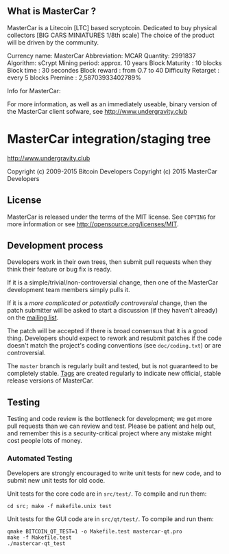 What is MasterCar ?
----------------

MasterCar is a Litecoin [LTC] based scryptcoin.
Dedicated to buy physical collectors [BIG CARS MINIATURES 1/8th scale]
The choice of the product will be driven by the community.

Currency name: MasterCar
Abbreviation: MCAR
Quantity: 2991837
Algorithm: sCrypt
Mining period: approx. 10 years
Block Maturity : 10 blocks
Block time : 30 secondes
Block reward : from O.7 to 40
Difficulty Retarget : every 5 blocks
Premine : 2,58703933402789%

Info for MasterCar:

For more information, as well as an immediately useable, binary version of
the MasterCar client sofware, see http://www.undergravity.club


MasterCar integration/staging tree
================================

http://www.undergravity.club

Copyright (c) 2009-2015 Bitcoin Developers
Copyright (c) ﻿2015 MasterCar Developers

License
-------

MasterCar is released under the terms of the MIT license. See `COPYING` for more
information or see http://opensource.org/licenses/MIT.

Development process
-------------------

Developers work in their own trees, then submit pull requests when they think
their feature or bug fix is ready.

If it is a simple/trivial/non-controversial change, then one of the MasterCar
development team members simply pulls it.

If it is a *more complicated or potentially controversial* change, then the patch
submitter will be asked to start a discussion (if they haven't already) on the
[mailing list](http://sourceforge.net/mailarchive/forum.php?forum_name=bitcoin-development).

The patch will be accepted if there is broad consensus that it is a good thing.
Developers should expect to rework and resubmit patches if the code doesn't
match the project's coding conventions (see `doc/coding.txt`) or are
controversial.

The `master` branch is regularly built and tested, but is not guaranteed to be
completely stable. [Tags](https://github.com/bitcoin/bitcoin/tags) are created
regularly to indicate new official, stable release versions of MasterCar.

Testing
-------

Testing and code review is the bottleneck for development; we get more pull
requests than we can review and test. Please be patient and help out, and
remember this is a security-critical project where any mistake might cost people
lots of money.

### Automated Testing

Developers are strongly encouraged to write unit tests for new code, and to
submit new unit tests for old code.

Unit tests for the core code are in `src/test/`. To compile and run them:

    cd src; make -f makefile.unix test

Unit tests for the GUI code are in `src/qt/test/`. To compile and run them:

    qmake BITCOIN_QT_TEST=1 -o Makefile.test mastercar-qt.pro
    make -f Makefile.test
    ./mastercar-qt_test


